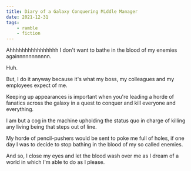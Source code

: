 ```yaml
---
title: Diary of a Galaxy Conquering Middle Manager
date: 2021-12-31
tags:
    - ramble
    - fiction
---
```


Ahhhhhhhhhhhhhhhh I don't want to bathe in the blood of my enemies againnnnnnnnnnn.

Huh.

But, I do it anyway because it's what my boss, my colleagues and my employees expect of me.

Keeping up appearances is important when you're leading a horde of fanatics across the galaxy in a quest to conquer and kill everyone and everything.

I am but a cog in the machine upholding the status quo in charge of killing any living being that steps out of line.

My horde of pencil-pushers would be sent to poke me full of holes, if one day I was to decide to stop bathing in the blood of my so called enemies.

And so, I close my eyes and let the blood wash over me as I dream of a world in which I'm able to do as I please.

